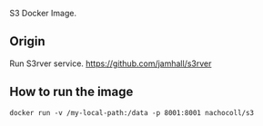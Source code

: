 S3 Docker Image.

## Origin

Run S3rver service. 
https://github.com/jamhall/s3rver

## How to run the image

```shell
docker run -v /my-local-path:/data -p 8001:8001 nachocoll/s3
```



